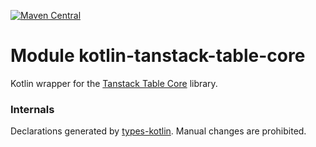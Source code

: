 [![Maven Central](https://img.shields.io/maven-central/v/org.jetbrains.kotlin-wrappers/kotlin-tanstack-table-core)](https://search.maven.org/artifact/org.jetbrains.kotlin-wrappers/kotlin-tanstack-table-core)

# Module kotlin-tanstack-table-core

Kotlin wrapper for the [Tanstack Table Core](https://github.com/TanStack/table/tree/main/packages/table-core) library.

### Internals

Declarations generated by [types-kotlin](https://github.com/karakum-team/types-kotlin).
Manual changes are prohibited.
